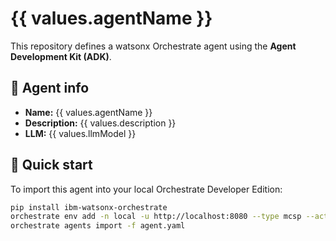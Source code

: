 # {{ values.agentName }}

This repository defines a watsonx Orchestrate agent using the **Agent Development Kit (ADK)**.

## 🧠 Agent info
- **Name:** {{ values.agentName }}
- **Description:** {{ values.description }}
- **LLM:** {{ values.llmModel }}

## 🚀 Quick start
To import this agent into your local Orchestrate Developer Edition:
```bash
pip install ibm-watsonx-orchestrate
orchestrate env add -n local -u http://localhost:8080 --type mcsp --activate
orchestrate agents import -f agent.yaml